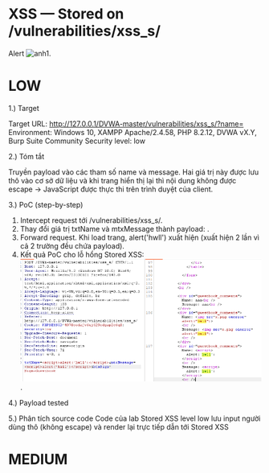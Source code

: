 # XSS — Stored on /vulnerabilities/xss_s/
Alert ![anh1](images/stored-xss-alert.png).
# LOW
1.) Target

Target URL: http://127.0.0.1/DVWA-master/vulnerabilities/xss_s/?name=
Environment: Windows 10, XAMPP Apache/2.4.58, PHP 8.2.12, DVWA vX.Y, Burp Suite Community
Security level: low

2.) Tóm tắt 

Truyền payload <script>alert('hwll')</script> vào các tham số name và message. Hai giá trị này được lưu thô vào cơ sở dữ liệu và khi trang hiển thị lại thì nội dung không được escape → JavaScript được thực thi trên trình duyệt của client.

3.) PoC (step-by-step)
  1. Intercept request tới /vulnerabilities/xss_s/.
  2. Thay đổi giá trị txtName và mtxMessage thành payload: <script>alert('hwll')</script>.
  3. Forward request. Khi load trang, alert('hwll') xuất hiện (xuất hiện 2 lần vì cả 2 trường đều chứa payload).
  4. Kết quả PoC cho lỗ hổng Stored XSS:
  ![anh2](images/stored-xss-low.png).

4.) Payload tested

<script>alert('hwll')</script>
5.) Phân tích source code
Code của lab Stored XSS level low lưu input người dùng thô (không escape) và render lại trực tiếp dẫn tới Stored XSS

# MEDIUM
